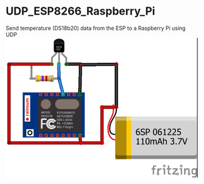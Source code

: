 # UDP_ESP8266_Raspberry_Pi
Send temperature (DS18b20) data from the ESP to a Raspberry Pi using UDP
![My image](https://github.com/BehindTheSciences/UDP_ESP8266_Raspberry_Pi/blob/master/ESP_DS18b20_bb.jpg)
